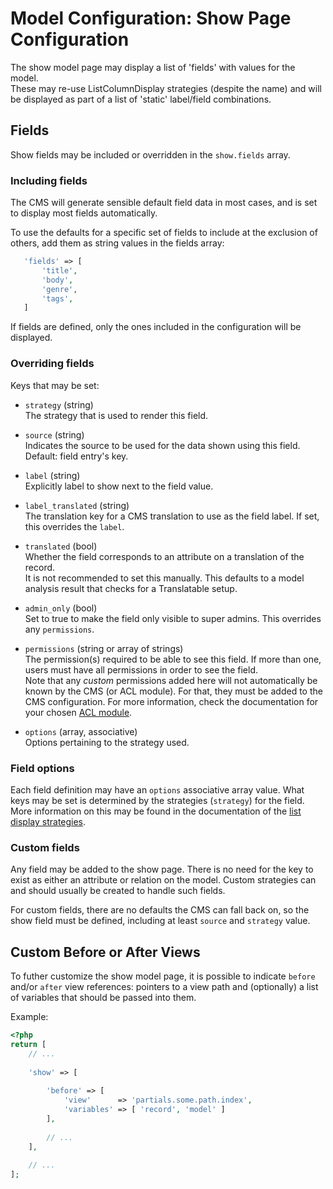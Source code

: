 # Model Configuration: Show Page Configuration

The show model page may display a list of 'fields' with values for the model.  
These may re-use ListColumnDisplay strategies (despite the name) and will be displayed as part of a list of 'static' label/field combinations.


## Fields

Show fields may be included or overridden in the `show.fields` array.
 

### Including fields

The CMS will generate sensible default field data in most cases, and is set to display most fields automatically.

To use the defaults for a specific set of fields to include at the exclusion of others, add them as string values in the fields array:
 
 ```php
    'fields' => [
        'title',
        'body',
        'genre',
        'tags',
    ]
 ```

If fields are defined, only the ones included in the configuration will be displayed.
 

### Overriding fields

Keys that may be set:

- `strategy` (string)  
    The strategy that is used to render this field.

- `source` (string)  
    Indicates the source to be used for the data shown using this field. Default: field entry's key.

- `label` (string)  
    Explicitly label to show next to the field value.
        
- `label_translated` (string)  
    The translation key for a CMS translation to use as the field label.
    If set, this overrides the `label`.

- `translated` (bool)  
    Whether the field corresponds to an attribute on a translation of the record.  
    It is not recommended to set this manually. This defaults to a model analysis result that checks for a Translatable setup.

- `admin_only` (bool)  
    Set to true to make the field only visible to super admins.
    This overrides any `permissions`.
    
- `permissions` (string or array of strings)  
    The permission(s) required to be able to see this field.
    If more than one, users must have all permissions in order to see the field.  
    Note that any *custom* permissions added here will not automatically be known by the CMS (or ACL module). For that, they must be added to the CMS configuration. For more information, check the documentation for your chosen [ACL module](https://github.com/czim/laravel-cms-acl-module). 

- `options` (array, associative)  
    Options pertaining to the strategy used.


### Field options

Each field definition may have an `options` associative array value.
What keys may be set is determined by the strategies (`strategy`) for the field.
More information on this may be found in the documentation of the [list display strategies](../ListStrategyReference.md).


### Custom fields

Any field may be added to the show page.
There is no need for the key to exist as either an attribute or relation on the model. 
Custom strategies can and should usually be created to handle such fields.
 
For custom fields, there are no defaults the CMS can fall back on, so the show field must be defined, including at least `source` and `strategy` value.


## Custom Before or After Views

To futher customize the show model page, it is possible to indicate `before` and/or `after` view references: pointers to a view path and (optionally) a list of variables that should be passed into them.

Example:

```php
<?php
return [
    // ...
    
    'show' => [
        
        'before' => [
            'view'      => 'partials.some.path.index',
            'variables' => [ 'record', 'model' ]
        ],
        
        // ...
    ],
    
    // ...
];
```
